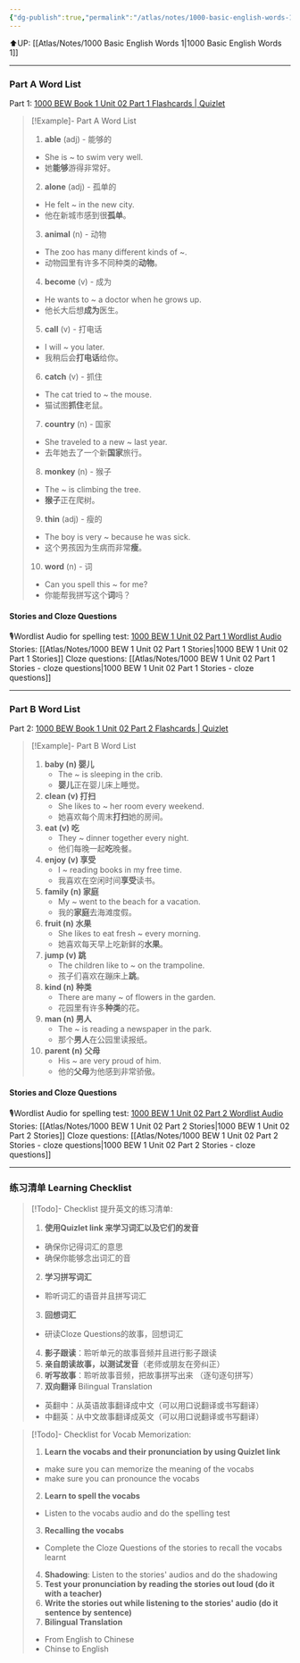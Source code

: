 ```yaml
---
{"dg-publish":true,"permalink":"/atlas/notes/1000-basic-english-words-1-unit-02/"}
---
```


⬆️UP: [[Atlas/Notes/1000 Basic English Words 1\|1000 Basic English Words 1]]

---
### Part A Word List
Part 1: [1000 BEW Book 1 Unit 02 Part 1 Flashcards | Quizlet](https://quizlet.com/922283354/1000-bew-book-1-unit-02-part-1-flash-cards/?i=1vbzw5&x=1qqt)
> [!Example]- Part A Word List
> 1. **able** (adj) - 能够的
 >   - She is ~ to swim very well.
 >   - 她**能够**游得非常好。
> 2. **alone** (adj) - 孤单的
 >   - He felt ~ in the new city.
 >   - 他在新城市感到很**孤单**。
> 3. **animal** (n) - 动物
 >   - The zoo has many different kinds of ~.
 >   - 动物园里有许多不同种类的**动物**。
> 4. **become** (v) - 成为
 >   - He wants to ~ a doctor when he grows up.
 >   - 他长大后想**成为**医生。
> 5. **call** (v) - 打电话
 >   - I will ~ you later.
 >   - 我稍后会**打电话**给你。
> 6. **catch** (v) - 抓住
 >   - The cat tried to ~ the mouse.
 >   - 猫试图**抓住**老鼠。
> 7. **country** (n) - 国家
 >   - She traveled to a new ~ last year.
 >   - 去年她去了一个新**国家**旅行。
> 8. **monkey** (n) - 猴子
 >   - The ~ is climbing the tree.
 >   - **猴子**正在爬树。
> 9. **thin** (adj) - 瘦的
 >   - The boy is very ~ because he was sick.
 >   - 这个男孩因为生病而非常**瘦**。
> 10. **word** (n) - 词
 >   - Can you spell this ~ for me?
 >   - 你能帮我拼写这个**词**吗？
#### Stories and Cloze Questions
🎙️Wordlist Audio for spelling test: [1000 BEW 1 Unit 02 Part 1 Wordlist Audio](https://drive.google.com/file/d/1zwsL7WVuDqc6D0HbqYR6hQ6xlABfRL-R/view?usp=drive_link)
Stories: [[Atlas/Notes/1000 BEW 1 Unit 02 Part 1 Stories\|1000 BEW 1 Unit 02 Part 1 Stories]]
Cloze questions: [[Atlas/Notes/1000 BEW 1 Unit 02 Part 1 Stories - cloze questions\|1000 BEW 1 Unit 02 Part 1 Stories - cloze questions]]

---
### Part B Word List
Part 2: [1000 BEW Book 1 Unit 02 Part 2 Flashcards | Quizlet](https://quizlet.com/922284254/1000-bew-book-1-unit-02-part-2-flash-cards/?i=1vbzw5&x=1jqt)

> [!Example]- Part B Word List
> 1. **baby (n) 婴儿**
>     - The ~ is sleeping in the crib.
>     - **婴儿**正在婴儿床上睡觉。
> 2. **clean (v) 打扫**
>     - She likes to ~ her room every weekend.
>     - 她喜欢每个周末**打扫**她的房间。
> 3. **eat (v) 吃**
>     - They ~ dinner together every night.
>     - 他们每晚一起**吃**晚餐。
> 4. **enjoy (v) 享受**
>     - I ~ reading books in my free time.
>     - 我喜欢在空闲时间**享受**读书。
> 5. **family (n) 家庭**
>     - My ~ went to the beach for a vacation.
>     - 我的**家庭**去海滩度假。
> 6. **fruit (n) 水果**
>     - She likes to eat fresh ~ every morning.
>     - 她喜欢每天早上吃新鲜的**水果**。
> 7. **jump (v) 跳**
>     - The children like to ~ on the trampoline.
>     - 孩子们喜欢在蹦床上**跳**。
> 8. **kind (n) 种类**
>     - There are many ~ of flowers in the garden.
>     - 花园里有许多**种类**的花。
> 9. **man (n) 男人**
>     - The ~ is reading a newspaper in the park.
>     - 那个**男人**在公园里读报纸。
> 10. **parent (n) 父母**
>     - His ~ are very proud of him.
>     - 他的**父母**为他感到非常骄傲。
#### Stories and Cloze Questions
🎙️Wordlist Audio for spelling test: [1000 BEW 1 Unit 02 Part 2 Wordlist Audio](https://drive.google.com/file/d/11b3nTH6SF3K1GQeEJPhN4you1AQ3yCY9/view?usp=drive_link)
Stories: [[Atlas/Notes/1000 BEW 1 Unit 02 Part 2 Stories\|1000 BEW 1 Unit 02 Part 2 Stories]]
Cloze questions: [[Atlas/Notes/1000 BEW 1 Unit 02 Part 2 Stories - cloze questions\|1000 BEW 1 Unit 02 Part 2 Stories - cloze questions]]

---
### 练习清单 Learning Checklist

> [!Todo]- Checklist 提升英文的练习清单:
> 1. **使用Quizlet link 来学习词汇以及它们的发音** 
>	- 确保你记得词汇的意思 
>	- 确保你能够念出词汇的音 
> 2. **学习拼写词汇** 
>	- 聆听词汇的语音并且拼写词汇 
> 3. **回想词汇**
>	- 研读Cloze Questions的故事，回想词汇 
> 4. **影子跟读**：聆听单元的故事音频并且进行影子跟读 
> 5. **亲自朗读故事，以测试发音**（老师或朋友在旁纠正）
> 6. **听写故事**：聆听故事音频，把故事拼写出来 （逐句逐句拼写）
> 7. **双向翻译** Bilingual Translation 
>	- 英翻中：从英语故事翻译成中文（可以用口说翻译或书写翻译）
>	- 中翻英：从中文故事翻译成英文（可以用口说翻译或书写翻译）

> [!Todo]- Checklist for Vocab Memorization:
> 
> 1. **Learn the vocabs and their pronunciation by using Quizlet link**
>	- make sure you can memorize the meaning of the vocabs
>	- make sure you can pronounce the vocabs
> 2. **Learn to spell the vocabs**
>	- Listen to the vocabs audio and do the spelling test
> 3. **Recalling the vocabs**
>	- Complete the Cloze Questions of the stories to recall the vocabs learnt
> 4. **Shadowing**: Listen to the stories' audios and do the shadowing
> 5. **Test your pronunciation by reading the stories out loud (do it with a teacher)**
> 6. **Write the stories out while listening to the stories' audio (do it sentence by sentence)**
> 7. **Bilingual Translation** 
> 	- From English to Chinese
> 	- Chinse to English





